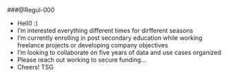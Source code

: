 ###@Regul-000 
- Hell0 :)
- I’m interested everything different times for dirfferent seasons
- I’m currently enrolling in post secondary education while working freelance projects or developing company objectives
- I’m looking to collaborate on five years of data and use cases organized
- Please reach out working to secure funding...
- Cheers! TSG

<!---
Regul-000/Regul-000 is a ✨ special ✨ repository because its `README.md` (this file) appears on your GitHub profile.
You can click the Preview link to take a look at your changes.
--->
